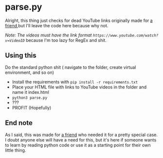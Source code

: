 # parse.py

Alright, this thing just checks for dead YouTube links
 originally made for
 [a friend](http://twitter.com/benjisild),but
 I'll leave the code here because why not.

_Note: The videos must have the link format
 `https://www.youtube.com/watch?v=VideoID`_
 because I'm too lazy for RegEx and shit.

## Using this

Do the standard python shit
 ( navigate to the folder,
 create virtual environment, and so on)

* Install the requirements with `pip install -r
 requirements.txt`
* Place your HTML file with links to YouTube videos
 in the folder and name it index.html
* `python3 parse.py`
* ???
* PROFIT (Hopefully)

## End note

As I said, this was made for
 [a friend](http://twitter.com/benjisild)
 who needed it for a pretty special case.
 I doubt anyone else will have a need for this,
 but it's here if someone wants to learn by
 reading python code or use it as a starting
 point for their own little thing.

